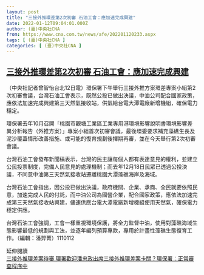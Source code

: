 ```yaml
---
layout: post
title: "三接外推環差第2次初審 石油工會：應加速完成興建"
date: 2022-01-12T09:04:01.000Z
author: (臺)中央社CNA
from: https://www.cna.com.tw/news/afe/202201120233.aspx
tags: [ (臺)中央社CNA ]
categories: [ (臺)中央社CNA ]
---
```

<!--1641978241000-->
[三接外推環差第2次初審 石油工會：應加速完成興建](https://www.cna.com.tw/news/afe/202201120233.aspx)
------

<div>
<div></div><div><p>（中央社記者曾智怡台北12日電）環保署下午舉行三接外推方案環差專案小組第2次初審會議，台灣石油工會表示，既然公投已做出決議，中油公司配合國家政策，應依法加速完成興建第三天然氣接收站，供氣給台電大潭電廠新增機組，確保電力穩定。</p><p>環保署去年10月召開「桃園市觀塘工業區工業專用港環境影響說明書環境影響差異分析報告（外推方案）」專案小組首次初審會議，最後環委要求補充藻礁生長及泥沙覆蓋情形改善措施、或可能的復育規劃後擇期再審，並在今天舉行第2次初審會議。</p><p>台灣石油工會發布新聞稿表示，台灣的民主讓每個人都有表達意見的權利，並建立公民投票制度，完備人民意見的處理機制；而去年12月18日民眾已透過公投決議，不同意中油第三天然氣接收站遷離桃園大潭藻礁海岸及海域。</p><p>台灣石油工會指出，因公投已做出決議，政府機關、企業、承商、全民就要依照民意，加速完成人民的付託，而中油公司為國營企業，配合國家政策，應依法加速完成第三天然氣接收站興建，儘速供應台電大潭電廠新增機組使用天然氣，確保電力穩定供應。</p><p>台灣石油工會強調，工會一樣重視環境保護，將全力監督中油，使用對藻礁海域生態影響最低的規劃與工法，並逐年編列預算專款，專用於計畫性藻礁生態復育工作。（編輯：潘羿菁）1110112</p><div class='paragraph moreArticle'><div class='moreArticle-title'>延伸閱讀</div><a class='moreArticle-link autoTag' href='https://www.cna.com.tw/news/ahel/202112180210.aspx'><i class='icon-dot'></i><span>三接外推環差案待審   環署歡迎潘忠政出席</span></a><a class='moreArticle-link autoTag' href='https://www.cna.com.tw/news/aipl/202110210113.aspx'><i class='icon-dot'></i><span>三接外推環差案卡關？環保署：正常審查程序中</span></a></div></div>
</div>
